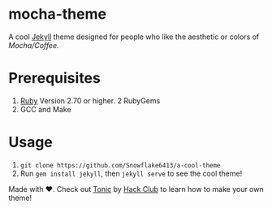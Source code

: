 # mocha-theme

A cool [Jekyll](https://jekyllrb.com) theme designed for people who like the aesthetic or colors of *Mocha/Coffee.*

# Prerequisites
1. [Ruby](https://www.ruby-lang.org/en/) Version 2.70 or higher.
2  RubyGems
3. GCC and Make

# Usage
1. `git clone https://github.com/Snowflake6413/a-cool-theme`
2. Run `gem install jekyll`, then `jekyll serve` to see the cool theme!

Made with ❤️. Check out [Tonic](https://tonic.hackclub.com/) by [Hack Club](http://hackclub.com/) to learn how to make your own theme!
